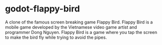 # godot-flappy-bird
A clone of the famous screen breaking game Flappy Bird. Flappy Bird is a mobile game developed by the Vietnamese video game artist and programmer Dong Nguyen. Flappy Bird is a game where you tap the screen to make the bird fly while trying to avoid the pipes.
